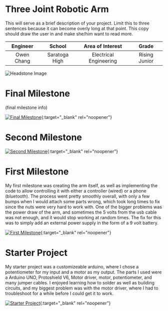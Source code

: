 ﻿# Three Joint Robotic Arm
This will serve as a brief description of your project. Limit this to three sentences because it can become overly long at that point. This copy should draw the user in and make she/him want to read more.

| **Engineer** | **School** | **Area of Interest** | **Grade** |
|:--:|:--:|:--:|:--:|
| Owen Chang | Saratoga High | Electrical Engineering | Rising Junior

![Headstone Image](https://lh3.googleusercontent.com/pw/AM-JKLXSoubDIKZQBP8ptLqDcoyySisCLHFXJnvfAE8qR_4HjZm1nLEScXWH4TvLdbT2fTJt759OikQfjVjEO-3OvLl0lOOTECgtBvsERVVfdr-iM2rTIvzJdn95em5ILpTUpb0VNz9RTGdq8k6b9SzRCYk=s1542-no?authuser=0)
  
# Final Milestone

(final milestone info) 

[![Final Milestone](https://res.cloudinary.com/marcomontalbano/image/upload/v1612573869/video_to_markdown/images/youtube--F7M7imOVGug-c05b58ac6eb4c4700831b2b3070cd403.jpg )](https://www.youtube.com/watch?v=F7M7imOVGug&feature=emb_logo "Final Milestone"){:target="_blank" rel="noopener"}

# Second Milestone



[![Second Milestone](https://res.cloudinary.com/marcomontalbano/image/upload/v1612574014/video_to_markdown/images/youtube--y3VAmNlER5Y-c05b58ac6eb4c4700831b2b3070cd403.jpg)](https://www.youtube.com/watch?v=y3VAmNlER5Y&feature=emb_logo "Second Milestone"){:target="_blank" rel="noopener"}
# First Milestone
  

My first milestone was creating the arm itself, as well as implementing the code to allow controlling it with either a controller (wired) or a phone (bluetooth).  The process went pretty smoothly overall, with only a few bumps when I would attach some parts wrong, which took long times to fix since the nuts were very hard to work with.  One of the bigger problems was the power draw of the arm, and sometimes the 5 volts from the usb cable was not enough, and it would stop working at random times.  The fix for this was to simply add an external power supply in the form of a 9 volt battery.  

[![First Milestone](https://img.youtube.com/vi/z84tt4rtXhw/maxresdefault.jpg)](https://www.youtube.com/watch?v=z84tt4rtXhw "First Milestone"){:target="_blank" rel="noopener"}


# Starter Project
  My starter project was a customizeable arduino, where I chose a potentiometer for my input and a motor as my output.  The parts I used were a Arduino UNO, Protoshield V6, Motor driver, motor, potentiometer, and many jumper cables.  I enjoyed learning how to solder as well as building circuits, and my biggest problem was with the motor driver, where I had to troubleshoot for a while before I could get it to work.  

[![Starter Project](https://i3.ytimg.com/vi/dAge_LKIqu0/maxresdefault.jpg)](https://www.youtube.com/watch?v=dAge_LKIqu0 "Starter Project"){:target="_blank" rel="noopener"}
